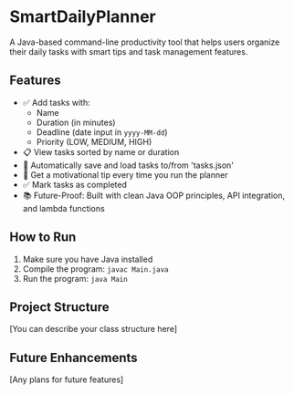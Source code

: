 # SmartDailyPlanner

A Java-based command-line productivity tool that helps users organize their daily tasks with smart tips and task management features.

## Features

- ✅ Add tasks with:
  - Name
  - Duration (in minutes)
  - Deadline (date input in `yyyy-MM-dd`)
  - Priority (LOW, MEDIUM, HIGH)
- 📋 View tasks sorted by name or duration
- 💾 Automatically save and load tasks to/from 'tasks.json'
- 💬 Get a motivational tip every time you run the planner
- ✅ Mark tasks as completed
- 📚 Future-Proof: Built with clean Java OOP principles, API integration, and lambda functions

## How to Run

1. Make sure you have Java installed
2. Compile the program: `javac Main.java`
3. Run the program: `java Main`

## Project Structure

[You can describe your class structure here]

## Future Enhancements

[Any plans for future features]
